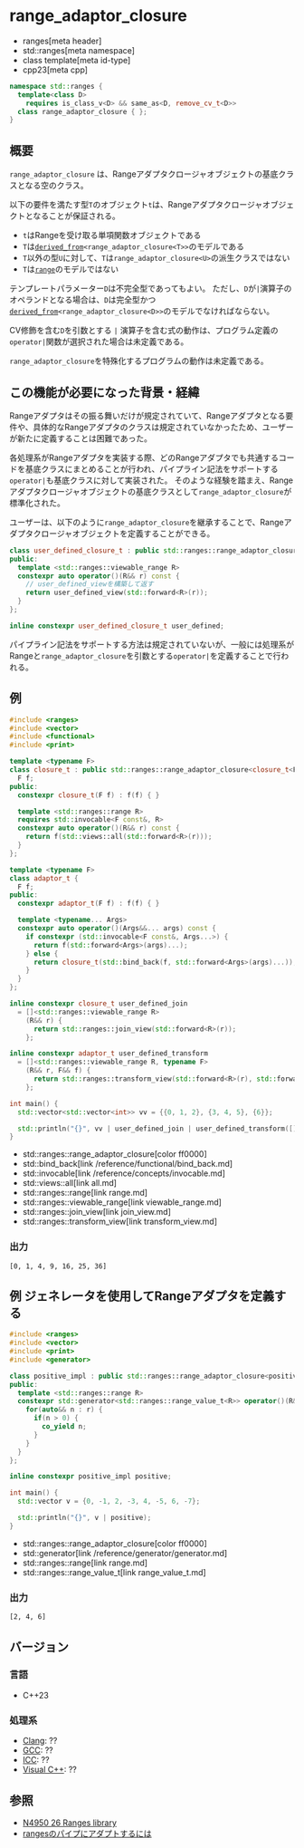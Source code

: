 # range_adaptor_closure
* ranges[meta header]
* std::ranges[meta namespace]
* class template[meta id-type]
* cpp23[meta cpp]

```cpp
namespace std::ranges {
  template<class D>
    requires is_class_v<D> && same_as<D, remove_cv_t<D>>
  class range_adaptor_closure { };
}
```

## 概要
`range_adaptor_closure` は、Rangeアダプタクロージャオブジェクトの基底クラスとなる空のクラス。

以下の要件を満たす型`T`のオブジェクト`t`は、Rangeアダプタクロージャオブジェクトとなることが保証される。

- `t`はRangeを受け取る単項関数オブジェクトである
- `T`は[`derived_from`](/reference/concepts/derived_from.md)`<range_adaptor_closure<T>>`のモデルである
- `T`以外の型`U`に対して、`T`は`range_adaptor_closure<U>`の派生クラスではない
- `T`は[`range`](range.md)のモデルではない

テンプレートパラメーター`D`は不完全型であってもよい。
ただし、`D`が`|`演算子のオペランドとなる場合は、`D`は完全型かつ[`derived_from`](/reference/concepts/derived_from.md)`<range_adaptor_closure<D>>`のモデルでなければならない。

CV修飾を含む`D`を引数とする `|` 演算子を含む式の動作は、プログラム定義の`operator|`関数が選択された場合は未定義である。

`range_adaptor_closure`を特殊化するプログラムの動作は未定義である。

## この機能が必要になった背景・経緯

Rangeアダプタはその振る舞いだけが規定されていて、Rangeアダプタとなる要件や、具体的なRangeアダプタのクラスは規定されていなかったため、ユーザーが新たに定義することは困難であった。

各処理系がRangeアダプタを実装する際、どのRangeアダプタでも共通するコードを基底クラスにまとめることが行われ、パイプライン記法をサポートする`operator|`も基底クラスに対して実装された。
そのような経験を踏まえ、Rangeアダプタクロージャオブジェクトの基底クラスとして`range_adaptor_closure`が標準化された。

ユーザーは、以下のように`range_adaptor_closure`を継承することで、Rangeアダプタクロージャオブジェクトを定義することができる。

```cpp
class user_defined_closure_t : public std::ranges::range_adaptor_closure<user_defined_closure_t> {
public:
  template <std::ranges::viewable_range R>
  constexpr auto operator()(R&& r) const {
    // user_defined_viewを構築して返す
    return user_defined_view(std::forward<R>(r));
  }
};

inline constexpr user_defined_closure_t user_defined;
```

パイプライン記法をサポートする方法は規定されていないが、一般には処理系がRangeと`range_adaptor_closure`を引数とする`operator|`を定義することで行われる。

## 例
```cpp example
#include <ranges>
#include <vector>
#include <functional>
#include <print>

template <typename F>
class closure_t : public std::ranges::range_adaptor_closure<closure_t<F>> {
  F f;
public:
  constexpr closure_t(F f) : f(f) { }

  template <std::ranges::range R>
  requires std::invocable<F const&, R>
  constexpr auto operator()(R&& r) const {
    return f(std::views::all(std::forward<R>(r)));
  }
};

template <typename F>
class adaptor_t {
  F f;
public:
  constexpr adaptor_t(F f) : f(f) { }

  template <typename... Args>
  constexpr auto operator()(Args&&... args) const {
    if constexpr (std::invocable<F const&, Args...>) {
      return f(std::forward<Args>(args)...);
    } else {
      return closure_t(std::bind_back(f, std::forward<Args>(args)...));
    }
  }
};

inline constexpr closure_t user_defined_join
  = []<std::ranges::viewable_range R>
    (R&& r) {
      return std::ranges::join_view(std::forward<R>(r));
    };

inline constexpr adaptor_t user_defined_transform
  = []<std::ranges::viewable_range R, typename F>
    (R&& r, F&& f) {
      return std::ranges::transform_view(std::forward<R>(r), std::forward<F>(f));
    };

int main() {
  std::vector<std::vector<int>> vv = {{0, 1, 2}, {3, 4, 5}, {6}};

  std::println("{}", vv | user_defined_join | user_defined_transform([](int x){ return x * x; }));
}
```
* std::ranges::range_adaptor_closure[color ff0000]
* std::bind_back[link /reference/functional/bind_back.md]
* std::invocable[link /reference/concepts/invocable.md]
* std::views::all[link all.md]
* std::ranges::range[link range.md]
* std::ranges::viewable_range[link viewable_range.md]
* std::ranges::join_view[link join_view.md]
* std::ranges::transform_view[link transform_view.md]

### 出力
```
[0, 1, 4, 9, 16, 25, 36]
```

## 例 ジェネレータを使用してRangeアダプタを定義する
```cpp example
#include <ranges>
#include <vector>
#include <print>
#include <generator>

class positive_impl : public std::ranges::range_adaptor_closure<positive_impl> {
public:
  template <std::ranges::range R>
  constexpr std::generator<std::ranges::range_value_t<R>> operator()(R&& r) const {
    for(auto&& n : r) {
      if(n > 0) {
        co_yield n;
      }
    }
  }
};

inline constexpr positive_impl positive;

int main() {
  std::vector v = {0, -1, 2, -3, 4, -5, 6, -7};

  std::println("{}", v | positive);
}
```
* std::ranges::range_adaptor_closure[color ff0000]
* std::generator[link /reference/generator/generator.md]
* std::ranges::range[link range.md]
* std::ranges::range_value_t[link range_value_t.md]

### 出力
```
[2, 4, 6]
```

## バージョン
### 言語
- C++23

### 処理系
- [Clang](/implementation.md#clang): ??
- [GCC](/implementation.md#gcc): ??
- [ICC](/implementation.md#icc): ??
- [Visual C++](/implementation.md#visual_cpp): ??

## 参照
- [N4950 26 Ranges library](https://timsong-cpp.github.io/cppwp/n4950/ranges)
- [rangesのパイプにアダプトするには](https://onihusube.hatenablog.com/entry/2022/04/24/010041)
